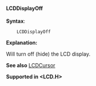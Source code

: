 <div class="section">

<div class="titlepage">

<div>

<div>

#### <span id="lcddisplayoff"></span>LCDDisplayOff

</div>

</div>

</div>

<span class="strong">**Syntax**</span>:

``` screen
    LCDDisplayOff
```

<span class="strong">**Explanation:**</span>

Will turn off (hide) the LCD display.

<span class="strong">**See also**</span>
<a href="lcdcursor" class="link" title="LCDCursor">LCDCursor</a>

<span class="strong">**Supported in &lt;LCD.H&gt;**</span>

</div>
